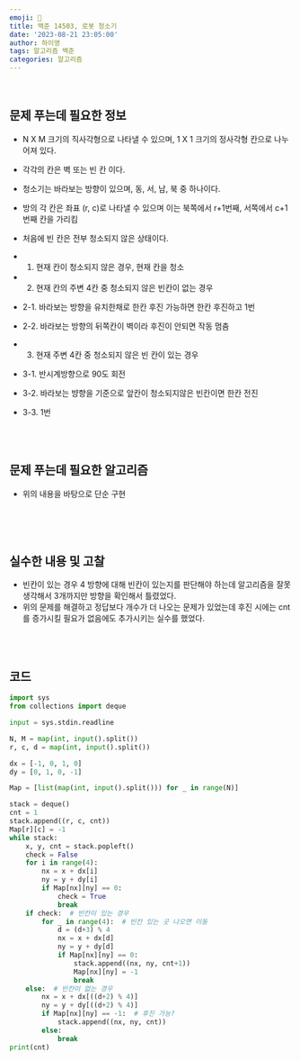 ```yaml
---
emoji: 🔮
title: 백준 14503, 로봇 청소기
date: '2023-08-21 23:05:00'
author: 하이영
tags: 알고리즘 백준
categories: 알고리즘
---
```


<br/>

## 문제 푸는데 필요한 정보

- N X M 크기의 직사각형으로 나타낼 수 있으며, 1 X 1 크기의 정사각형 칸으로 나누어져 있다.
- 각각의 칸은 벽 또는 빈 칸 이다.
- 청소기는 바라보는 방향이 있으며, 동, 서, 남, 북 중 하나이다.
- 방의 각 칸은 좌표 (r, c)로 나타낼 수 있으며 이는 북쪽에서 r+1번째, 서쪽에서 c+1번째 칸을 가리킴
- 처음에 빈 칸은 전부 청소되지 않은 상태이다.

- 1. 현재 칸이 청소되지 않은 경우, 현재 칸을 청소
- 2. 현재 칸의 주변 4칸 중 청소되지 않은 빈칸이 없는 경우
- 2-1. 바라보는 방향을 유치한채로 한칸 후진 가능하면 한칸 후진하고 1번
- 2-2. 바라보는 방향의 뒤쪽칸이 벽이라 후진이 안되면 작동 멈춤
- 3. 현재 주변 4칸 중 청소되지 않은 빈 칸이 있는 경우
- 3-1. 반시계방향으로 90도 회전
- 3-2. 바라보는 뱡향을 기준으로 앞칸이 청소되지않은 빈칸이면 한칸 전진
- 3-3. 1번

<br/>
<br/>

## 문제 푸는데 필요한 알고리즘

- 위의 내용을 바탕으로 단순 구현

  <br/>

  <br/>
  <br/>

## 실수한 내용 및 고찰

- 빈칸이 있는 경우 4 방향에 대해 빈칸이 있는지를 판단해야 하는데 알고리즘을 잘못 생각해서 3개까지만 방향을 확인해서 틀렸었다.
- 위의 문제를 해결하고 정답보다 개수가 더 나오는 문제가 있었는데 후진 시에는 cnt를 증가시킬 필요가 없음에도 추가시키는 실수를 했었다.

<br/>
<br/>

## 코드

```python
import sys
from collections import deque

input = sys.stdin.readline

N, M = map(int, input().split())
r, c, d = map(int, input().split())

dx = [-1, 0, 1, 0]
dy = [0, 1, 0, -1]

Map = [list(map(int, input().split())) for _ in range(N)]

stack = deque()
cnt = 1
stack.append((r, c, cnt))
Map[r][c] = -1
while stack:
    x, y, cnt = stack.popleft()
    check = False
    for i in range(4):
        nx = x + dx[i]
        ny = y + dy[i]
        if Map[nx][ny] == 0:
            check = True
            break
    if check:  # 빈칸이 있는 경우
        for _ in range(4):  # 빈칸 있는 곳 나오면 이동
            d = (d+3) % 4
            nx = x + dx[d]
            ny = y + dy[d]
            if Map[nx][ny] == 0:
                stack.append((nx, ny, cnt+1))
                Map[nx][ny] = -1
                break
    else:  # 빈칸이 없는 경우
        nx = x + dx[((d+2) % 4)]
        ny = y + dy[((d+2) % 4)]
        if Map[nx][ny] == -1:  # 후진 가능?
            stack.append((nx, ny, cnt))
        else:
            break
print(cnt)

```

```toc

```
